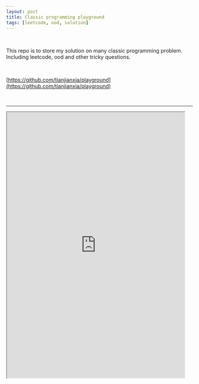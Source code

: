 ```yaml
---
layout: post
title: Classic programming playground
tags: [leetcode, ood, solution]
---
```


<br/>

This repo is to store my solution on many classic programming problem. Including leetcode, ood and other tricky questions.

<br/>

[https://github.com/tianjianxia/playground](https://github.com/tianjianxia/playground)

<br/>

***

<iframe src="https://github.com/tianjianxia/playground" height="720" width="480" title="playground"> 
</iframe>